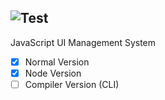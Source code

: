 ![Test](https://user-images.githubusercontent.com/13824197/31257099-af7bbeba-aa04-11e7-8a60-ea2cc96c9cee.png "forklift.js")
---
JavaScript UI Management System

- [x] Normal Version 
- [x] Node Version 
- [ ] Compiler Version (CLI)

